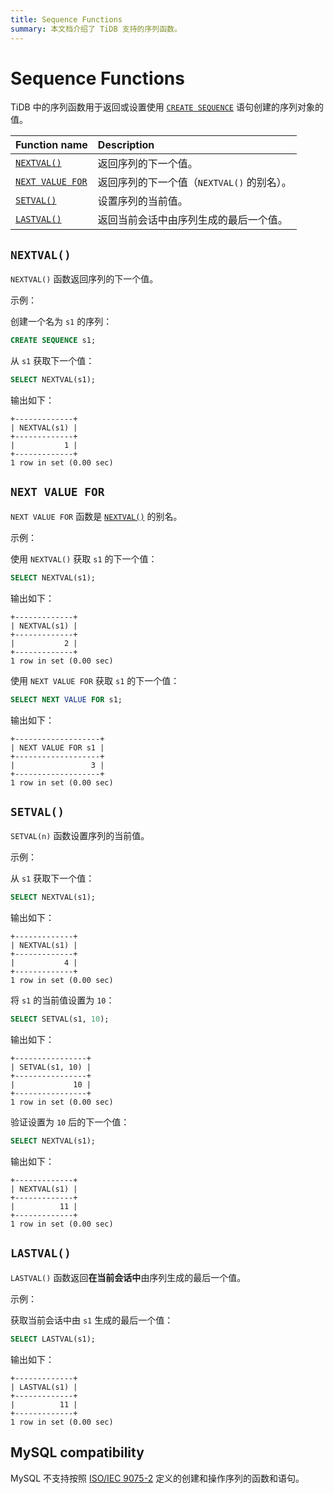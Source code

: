 ```yaml
---
title: Sequence Functions
summary: 本文档介绍了 TiDB 支持的序列函数。
---
```


# Sequence Functions

TiDB 中的序列函数用于返回或设置使用 [`CREATE SEQUENCE`](/sql-statements/sql-statement-create-sequence.md) 语句创建的序列对象的值。

| Function name | Description |
| :-------------- | :------------------------------------- |
| [`NEXTVAL()`](#nextval) | 返回序列的下一个值。 |
| [`NEXT VALUE FOR`](#next-value-for) | 返回序列的下一个值（`NEXTVAL()` 的别名）。 |
| [`SETVAL()`](#setval) | 设置序列的当前值。 |
| [`LASTVAL()`](#lastval) | 返回当前会话中由序列生成的最后一个值。 |

## `NEXTVAL()`

`NEXTVAL()` 函数返回序列的下一个值。

示例：

创建一个名为 `s1` 的序列：

```sql
CREATE SEQUENCE s1;
```

从 `s1` 获取下一个值：

```sql
SELECT NEXTVAL(s1);
```

输出如下：

```
+-------------+
| NEXTVAL(s1) |
+-------------+
|           1 |
+-------------+
1 row in set (0.00 sec)
```

## `NEXT VALUE FOR`

`NEXT VALUE FOR` 函数是 [`NEXTVAL()`](#nextval) 的别名。

示例：

使用 `NEXTVAL()` 获取 `s1` 的下一个值：

```sql
SELECT NEXTVAL(s1);
```

输出如下：

```
+-------------+
| NEXTVAL(s1) |
+-------------+
|           2 |
+-------------+
1 row in set (0.00 sec)
```

使用 `NEXT VALUE FOR` 获取 `s1` 的下一个值：

```sql
SELECT NEXT VALUE FOR s1;
```

输出如下：

```
+-------------------+
| NEXT VALUE FOR s1 |
+-------------------+
|                 3 |
+-------------------+
1 row in set (0.00 sec)
```

## `SETVAL()`

`SETVAL(n)` 函数设置序列的当前值。

示例：

从 `s1` 获取下一个值：

```sql
SELECT NEXTVAL(s1);
```

输出如下：

```
+-------------+
| NEXTVAL(s1) |
+-------------+
|           4 |
+-------------+
1 row in set (0.00 sec)
```

将 `s1` 的当前值设置为 `10`：

```sql
SELECT SETVAL(s1, 10);
```

输出如下：

```
+----------------+
| SETVAL(s1, 10) |
+----------------+
|             10 |
+----------------+
1 row in set (0.00 sec)
```

验证设置为 `10` 后的下一个值：

```sql
SELECT NEXTVAL(s1);
```

输出如下：

```
+-------------+
| NEXTVAL(s1) |
+-------------+
|          11 |
+-------------+
1 row in set (0.00 sec)
```

## `LASTVAL()`

`LASTVAL()` 函数返回**在当前会话中**由序列生成的最后一个值。

示例：

获取当前会话中由 `s1` 生成的最后一个值：

```sql
SELECT LASTVAL(s1);
```

输出如下：

```
+-------------+
| LASTVAL(s1) |
+-------------+
|          11 |
+-------------+
1 row in set (0.00 sec)
```

## MySQL compatibility

MySQL 不支持按照 [ISO/IEC 9075-2](https://www.iso.org/standard/76584.html) 定义的创建和操作序列的函数和语句。